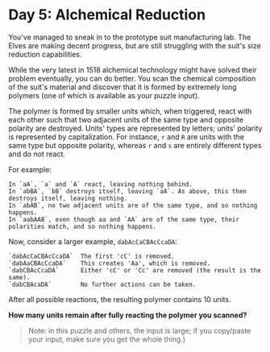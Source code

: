 # Day 5: Alchemical Reduction

You've managed to sneak in to the prototype suit manufacturing lab. The Elves are making decent progress, but are still struggling with the suit's size reduction capabilities.

While the very latest in 1518 alchemical technology might have solved their problem eventually, you can do better. You scan the chemical composition of the suit's material and discover that it is formed by extremely long polymers (one of which is available as your puzzle input).

The polymer is formed by smaller units which, when triggered, react with each other such that two adjacent units of the same type and opposite polarity are destroyed. Units' types are represented by letters; units' polarity is represented by capitalization. For instance, `r` and `R` are units with the same type but opposite polarity, whereas `r` and `s` are entirely different types and do not react.

For example:

    In `aA`, `a` and `A` react, leaving nothing behind.
    In `abBA`, `bB` destroys itself, leaving `aA`. As above, this then destroys itself, leaving nothing.
    In `abAB`, no two adjacent units are of the same type, and so nothing happens.
    In `aabAAB`, even though aa and `AA` are of the same type, their polarities match, and so nothing happens.

Now, consider a larger example, `dabAcCaCBAcCcaDA`:

    `dabAcCaCBAcCcaDA`  The first 'cC' is removed.
    `dabAaCBAcCcaDA`    This creates 'Aa', which is removed.
    `dabCBAcCcaDA`      Either 'cC' or 'Cc' are removed (the result is the same).
    `dabCBAcaDA`        No further actions can be taken.

After all possible reactions, the resulting polymer contains 10 units.

**How many units remain after fully reacting the polymer you scanned?**

> Note: in this puzzle and others, the input is large; if you copy/paste your input, make sure you get the whole thing.)
